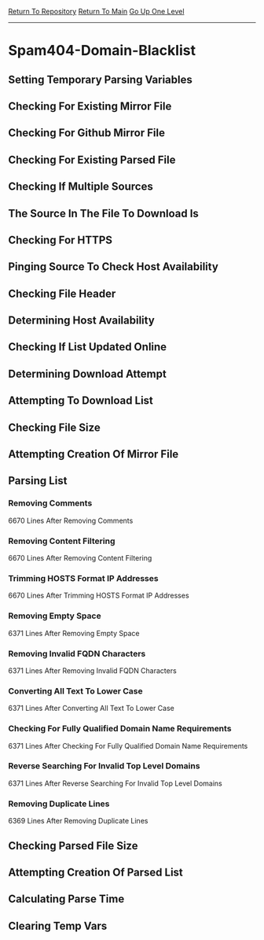[Return To Repository](https://github.com/deathbybandaid/piholeparser/)
[Return To Main](https://github.com/deathbybandaid/piholeparser/blob/master/RecentRunLogs/Mainlog.md)
[Go Up One Level](https://github.com/deathbybandaid/piholeparser/blob/master/RecentRunLogs/TopLevelScripts/30-Processing-Blacklists.md)
____________________________________
# Spam404-Domain-Blacklist
## Setting Temporary Parsing Variables
## Checking For Existing Mirror File
## Checking For Github Mirror File
## Checking For Existing Parsed File
## Checking If Multiple Sources
## The Source In The File To Download Is
## Checking For HTTPS
## Pinging Source To Check Host Availability
## Checking File Header
## Determining Host Availability
## Checking If List Updated Online
## Determining Download Attempt
## Attempting To Download List
## Checking File Size
## Attempting Creation Of Mirror File
## Parsing List
### Removing Comments
6670 Lines After Removing Comments
### Removing Content Filtering
6670 Lines After Removing Content Filtering
### Trimming HOSTS Format IP Addresses
6670 Lines After Trimming HOSTS Format IP Addresses
### Removing Empty Space
6371 Lines After Removing Empty Space
### Removing Invalid FQDN Characters
6371 Lines After Removing Invalid FQDN Characters
### Converting All Text To Lower Case
6371 Lines After Converting All Text To Lower Case
### Checking For Fully Qualified Domain Name Requirements
6371 Lines After Checking For Fully Qualified Domain Name Requirements
### Reverse Searching For Invalid Top Level Domains
6371 Lines After Reverse Searching For Invalid Top Level Domains
### Removing Duplicate Lines
6369 Lines After Removing Duplicate Lines
## Checking Parsed File Size
## Attempting Creation Of Parsed List
## Calculating Parse Time
## Clearing Temp Vars
